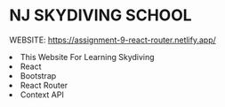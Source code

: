 # NJ SKYDIVING SCHOOL

WEBSITE: https://assignment-9-react-router.netlify.app/

<li>This Website For Learning Skydiving</li>
<li>React</li>
<li>Bootstrap</li>
<li>React Router</li>
<li>Context API</li>

